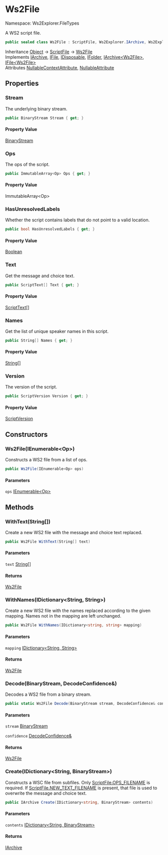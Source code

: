 # Ws2File

Namespace: Ws2Explorer.FileTypes

A WS2 script file.

```csharp
public sealed class Ws2File : ScriptFile, Ws2Explorer.IArchive, Ws2Explorer.IFile, System.IDisposable, Ws2Explorer.IFolder, Ws2Explorer.IArchive`1[[Ws2Explorer.FileTypes.Ws2File, Ws2Explorer, Version=1.0.0.0, Culture=neutral, PublicKeyToken=null]], Ws2Explorer.IFile`1[[Ws2Explorer.FileTypes.Ws2File, Ws2Explorer, Version=1.0.0.0, Culture=neutral, PublicKeyToken=null]]
```

Inheritance [Object](https://docs.microsoft.com/en-us/dotnet/api/system.object) → [ScriptFile](./ws2explorer.filetypes.scriptfile.md) → [Ws2File](./ws2explorer.filetypes.ws2file.md)<br>
Implements [IArchive](./ws2explorer.iarchive.md), [IFile](./ws2explorer.ifile.md), [IDisposable](https://docs.microsoft.com/en-us/dotnet/api/system.idisposable), [IFolder](./ws2explorer.ifolder.md), [IArchive&lt;Ws2File&gt;](./ws2explorer.iarchive-1.md), [IFile&lt;Ws2File&gt;](./ws2explorer.ifile-1.md)<br>
Attributes [NullableContextAttribute](https://docs.microsoft.com/en-us/dotnet/api/system.runtime.compilerservices.nullablecontextattribute), [NullableAttribute](https://docs.microsoft.com/en-us/dotnet/api/system.runtime.compilerservices.nullableattribute)

## Properties

### **Stream**

The underlying binary stream.

```csharp
public BinaryStream Stream { get; }
```

#### Property Value

[BinaryStream](./ws2explorer.binarystream.md)<br>

### **Ops**

The ops of the script.

```csharp
public ImmutableArray<Op> Ops { get; }
```

#### Property Value

ImmutableArray&lt;Op&gt;<br>

### **HasUnresolvedLabels**

Whether the script contains labels that do not point to a valid location.

```csharp
public bool HasUnresolvedLabels { get; }
```

#### Property Value

[Boolean](https://docs.microsoft.com/en-us/dotnet/api/system.boolean)<br>

### **Text**

Get the message and choice text.

```csharp
public ScriptText[] Text { get; }
```

#### Property Value

[ScriptText[]](./ws2explorer.filetypes.scripttext.md)<br>

### **Names**

Get the list of unique speaker names in this script.

```csharp
public String[] Names { get; }
```

#### Property Value

[String[]](https://docs.microsoft.com/en-us/dotnet/api/system.string)<br>

### **Version**

The version of the script.

```csharp
public ScriptVersion Version { get; }
```

#### Property Value

[ScriptVersion](./ws2explorer.compiler.scriptversion.md)<br>

## Constructors

### **Ws2File(IEnumerable&lt;Op&gt;)**

Constructs a WS2 file from a list of ops.

```csharp
public Ws2File(IEnumerable<Op> ops)
```

#### Parameters

`ops` [IEnumerable&lt;Op&gt;](https://docs.microsoft.com/en-us/dotnet/api/system.collections.generic.ienumerable-1)<br>

## Methods

### **WithText(String[])**

Create a new WS2 file with the message and choice text replaced.

```csharp
public Ws2File WithText(String[] text)
```

#### Parameters

`text` [String[]](https://docs.microsoft.com/en-us/dotnet/api/system.string)<br>

#### Returns

[Ws2File](./ws2explorer.filetypes.ws2file.md)<br>

### **WithNames(IDictionary&lt;String, String&gt;)**

Create a new WS2 file with the names replaced according to the given mapping.
 Names not in the mapping are left unchanged.

```csharp
public Ws2File WithNames(IDictionary<string, string> mapping)
```

#### Parameters

`mapping` [IDictionary&lt;String, String&gt;](https://docs.microsoft.com/en-us/dotnet/api/system.collections.generic.idictionary-2)<br>

#### Returns

[Ws2File](./ws2explorer.filetypes.ws2file.md)<br>

### **Decode(BinaryStream, DecodeConfidence&)**

Decodes a WS2 file from a binary stream.

```csharp
public static Ws2File Decode(BinaryStream stream, DecodeConfidence& confidence)
```

#### Parameters

`stream` [BinaryStream](./ws2explorer.binarystream.md)<br>

`confidence` [DecodeConfidence&](./ws2explorer.decodeconfidence&.md)<br>

#### Returns

[Ws2File](./ws2explorer.filetypes.ws2file.md)<br>

### **Create(IDictionary&lt;String, BinaryStream&gt;)**

Constructs a WSC file from subfiles.
 Only [ScriptFile.OPS_FILENAME](./ws2explorer.filetypes.scriptfile.md#ops_filename) is required.
 If [ScriptFile.NEW_TEXT_FILENAME](./ws2explorer.filetypes.scriptfile.md#new_text_filename) is present,
 that file is used to overwrite the message and choice text.

```csharp
public IArchive Create(IDictionary<string, BinaryStream> contents)
```

#### Parameters

`contents` [IDictionary&lt;String, BinaryStream&gt;](https://docs.microsoft.com/en-us/dotnet/api/system.collections.generic.idictionary-2)<br>

#### Returns

[IArchive](./ws2explorer.iarchive.md)<br>
